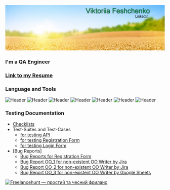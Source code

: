 [![header](https://github.com/VikaFeshch/VikaFeshch/blob/main/assets/for%20git.jpg)](https://www.linkedin.com/in/viktoriia-feshchenko-312bbb246/)

### I'm a QA Engineer

### [Link to my Resume](https://drive.google.com/file/d/1o-2_tU0O09cg-suPWw4cx3v0V_wMYckB/view?usp=sharing)

### Language and Tools
![Header](https://img.shields.io/badge/Jira-090909?style=for-the-badge&logo=jira&logoColor=136be1)
![Header](https://img.shields.io/badge/TestRail-090909?style=for-the-badge&logo=&logoColor=71b556)
![Header](https://img.shields.io/badge/Postman-090909?style=for-the-badge&logo=postman&logoColor=f76935)
![Header](https://img.shields.io/badge/Github-090909?style=for-the-badge&logo=github&logoColor=8cc4d7)
![Header](https://img.shields.io/badge/MySQL-090909?style=for-the-badge&logo=mysql&logoColor=00618a)
![Header](https://img.shields.io/badge/DevTools-090909?style=for-the-badge&logo=googlechrome&logoColor=2674f2)
![Header](https://img.shields.io/badge/Figma-090909?style=for-the-badge&logo=figma&logoColor=7d5fa6)

### Testing Documentation

- [Checklists](https://docs.google.com/spreadsheets/d/1blgqwT6BRaHxZSh6S0pBE3rJRYaIIVw5U_7WfnozEVw/edit?usp=share_link)
- Test-Suites and Test-Cases
  * [for testing API](https://github.com/VikaFeshch/portfolio-QA.git)
  * [for testing Registration Form](https://github.com/VikaFeshch/test-cases-for-registration-form.git)
  * [for testing Login Form](https://docs.google.com/spreadsheets/d/1B5BVNMqF1wvFZhyQzTRZqrtHeavaiLCt7YxkGT3XMHM/edit?usp=sharing)
- [Bug Reports]
  * [Bug Reports for Registration Form ](https://docs.google.com/spreadsheets/d/1RdZ2P0deSJBa9SdDjbMgaV5EdtHFYSDHuINDdRZ_gik/edit?usp=share_link)
  * [Bug Report OO_1 for non-existent OO Writer by Jira](https://drive.google.com/file/d/1EIy1cSJ4Tp_6Q_b6eAoFDi8iDZSrAV6Q/view?usp=share_link)
  * [Bug Report OO_2 for non-existent OO Writer by Jira](https://drive.google.com/file/d/1LT7xm7m85gygCPML_Zk9dGc9jmAptAaD/view?usp=share_link)
  * [Bug Report OO_3 for non-existent OO Writer by Google Sheets](https://docs.google.com/spreadsheets/d/1xAylshaCPus_6k76rwnf31_1i1WjGgr4DlVz5l1RXBQ/edit?usp=share_link)

<a href="https://freelancehunt.com/freelancer/vikafeshch.html?from=shield&r=GdYEm" target="_blank"><img src="https://freelancehunt.com/shields/display/id/1340733/type/rating?style=social&amp;lang=uk&amp;showName=1" alt="Freelancehunt — простий та чесний фриланс"></a>


